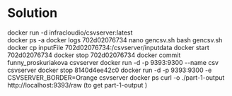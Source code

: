 # Solution
docker run -d infracloudio/csvserver:latest\
docker ps -a
docker logs 702d02076734
nano gencsv.sh
bash gencsv.sh
docker cp inputFile 702d02076734:/csvserver/inputdata
docker start 702d02076734
docker stop 702d02076734
docker commit funny_proskuriakova csvserver
docker run -d -p 9393:9300 --name csv csvserver
docker stop 8140d4ee42c0
docker run -d -p 9393:9300 -e CSVSERVER_BORDER=Orange csvserver
docker ps
curl -o ./part-1-output http://localhost:9393/raw (to get part-1-output )
